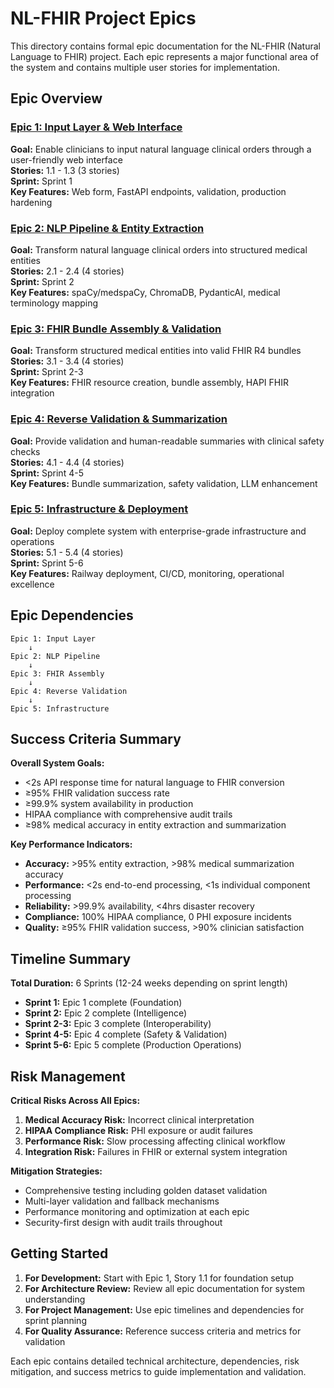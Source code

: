 # NL-FHIR Project Epics

This directory contains formal epic documentation for the NL-FHIR (Natural Language to FHIR) project. Each epic represents a major functional area of the system and contains multiple user stories for implementation.

## Epic Overview

### [Epic 1: Input Layer & Web Interface](epic-1-input-layer.md)
**Goal:** Enable clinicians to input natural language clinical orders through a user-friendly web interface  
**Stories:** 1.1 - 1.3 (3 stories)  
**Sprint:** Sprint 1  
**Key Features:** Web form, FastAPI endpoints, validation, production hardening

### [Epic 2: NLP Pipeline & Entity Extraction](epic-2-nlp-pipeline.md)  
**Goal:** Transform natural language clinical orders into structured medical entities  
**Stories:** 2.1 - 2.4 (4 stories)  
**Sprint:** Sprint 2  
**Key Features:** spaCy/medspaCy, ChromaDB, PydanticAI, medical terminology mapping

### [Epic 3: FHIR Bundle Assembly & Validation](epic-3-fhir-assembly.md)
**Goal:** Transform structured medical entities into valid FHIR R4 bundles  
**Stories:** 3.1 - 3.4 (4 stories)  
**Sprint:** Sprint 2-3  
**Key Features:** FHIR resource creation, bundle assembly, HAPI FHIR integration

### [Epic 4: Reverse Validation & Summarization](epic-4-reverse-validation.md)
**Goal:** Provide validation and human-readable summaries with clinical safety checks  
**Stories:** 4.1 - 4.4 (4 stories)  
**Sprint:** Sprint 4-5  
**Key Features:** Bundle summarization, safety validation, LLM enhancement

### [Epic 5: Infrastructure & Deployment](epic-5-infrastructure.md)
**Goal:** Deploy complete system with enterprise-grade infrastructure and operations  
**Stories:** 5.1 - 5.4 (4 stories)  
**Sprint:** Sprint 5-6  
**Key Features:** Railway deployment, CI/CD, monitoring, operational excellence

## Epic Dependencies

```
Epic 1: Input Layer
    ↓
Epic 2: NLP Pipeline
    ↓
Epic 3: FHIR Assembly
    ↓
Epic 4: Reverse Validation
    ↓
Epic 5: Infrastructure
```

## Success Criteria Summary

**Overall System Goals:**
- <2s API response time for natural language to FHIR conversion
- ≥95% FHIR validation success rate
- ≥99.9% system availability in production
- HIPAA compliance with comprehensive audit trails
- ≥98% medical accuracy in entity extraction and summarization

**Key Performance Indicators:**
- **Accuracy:** >95% entity extraction, >98% medical summarization accuracy
- **Performance:** <2s end-to-end processing, <1s individual component processing
- **Reliability:** >99.9% availability, <4hrs disaster recovery
- **Compliance:** 100% HIPAA compliance, 0 PHI exposure incidents
- **Quality:** ≥95% FHIR validation success, >90% clinician satisfaction

## Timeline Summary

**Total Duration:** 6 Sprints (12-24 weeks depending on sprint length)

- **Sprint 1:** Epic 1 complete (Foundation)
- **Sprint 2:** Epic 2 complete (Intelligence)  
- **Sprint 2-3:** Epic 3 complete (Interoperability)
- **Sprint 4-5:** Epic 4 complete (Safety & Validation)
- **Sprint 5-6:** Epic 5 complete (Production Operations)

## Risk Management

**Critical Risks Across All Epics:**
1. **Medical Accuracy Risk:** Incorrect clinical interpretation
2. **HIPAA Compliance Risk:** PHI exposure or audit failures
3. **Performance Risk:** Slow processing affecting clinical workflow
4. **Integration Risk:** Failures in FHIR or external system integration

**Mitigation Strategies:**
- Comprehensive testing including golden dataset validation
- Multi-layer validation and fallback mechanisms
- Performance monitoring and optimization at each epic
- Security-first design with audit trails throughout

## Getting Started

1. **For Development:** Start with Epic 1, Story 1.1 for foundation setup
2. **For Architecture Review:** Review all epic documentation for system understanding
3. **For Project Management:** Use epic timelines and dependencies for sprint planning
4. **For Quality Assurance:** Reference success criteria and metrics for validation

Each epic contains detailed technical architecture, dependencies, risk mitigation, and success metrics to guide implementation and validation.